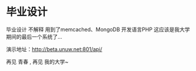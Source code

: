 毕业设计
=======

毕业设计 不解释 用到了memcached、MongoDB
开发语言PHP 
这应该是我大学期间的最后一个系统了...

演示地址：http://beta.unuw.net:801/api/

再见 青春 , 再见 我的大学~

